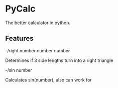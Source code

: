 PyCalc
======

The better calculator in python. 

Features
--------

-/right number number number

Determines if 3 side lengths turn into a right triangle

-/sin number

Calculates sin(number), also can work for 

